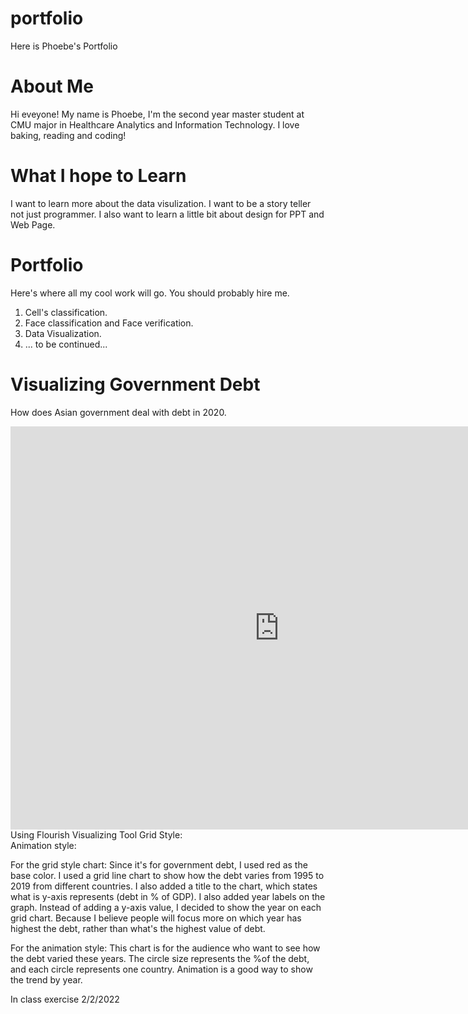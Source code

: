 # portfolio
Here is Phoebe's Portfolio

# About Me

Hi eveyone! My name is Phoebe, I'm the second year master student at CMU major in Healthcare Analytics and Information Technology. I love baking, reading and coding! 

# What I hope to Learn

I want to learn more about the data visulization. I want to be a story teller not just programmer. I also want to learn a little bit about design for PPT and Web Page. 

# Portfolio

Here's where all my cool work will go. You should probably hire me. 
1. Cell's classification. 
2. Face classification and Face verification. 
3. Data Visualization. 
4. ... to be continued...

# Visualizing Government Debt
How does Asian government deal with debt in 2020.
<iframe src="https://data.oecd.org/chart/6Bmi" width="860" height="645" style="border: 0" mozallowfullscreen="true" webkitallowfullscreen="true" allowfullscreen="true"><a href="https://data.oecd.org/chart/6Bmi" target="_blank">OECD Chart: General government debt, Total, % of GDP, 2020</a></iframe>
Using Flourish Visualizing Tool
Grid Style:
<div class="flourish-embed flourish-chart" data-src="visualisation/8567284"><script src="https://public.flourish.studio/resources/embed.js"></script></div>
Animation style:
<div class="flourish-embed flourish-scatter" data-src="visualisation/8567575"><script src="https://public.flourish.studio/resources/embed.js"></script></div>

For the grid style chart: 
Since it's for government debt, I used red as the base color. I used a grid line chart to show how the debt varies from 1995 to 2019 from different countries. I also added a title to the chart, which states what is y-axis represents (debt in % of GDP). I also added year labels on the graph. Instead of adding a y-axis value, I decided to show the year on each grid chart. Because I believe people will focus more on which year has highest the debt, rather than what's the highest value of debt. 

For the animation style: 
This chart is for the audience who want to see how the debt varied these years. The circle size represents the %of the debt, and each circle represents one country. Animation is a good way to show the trend by year. 

In class exercise 2/2/2022

<div class='tableauPlaceholder' id='viz1643830900910' style='position: relative'><object class='tableauViz'  style='display:none;'><param name='host_url' value='https%3A%2F%2Fpublic.tableau.com%2F' /> <param name='embed_code_version' value='3' /> <param name='site_root' value='' /><param name='name' value='Book1_16438308784440&#47;TrustInnewsorganizations_Circle_view' /><param name='tabs' value='no' /><param name='toolbar' value='yes' /><param name='animate_transition' value='yes' /><param name='display_static_image' value='yes' /><param name='display_spinner' value='yes' /><param name='display_overlay' value='yes' /><param name='display_count' value='yes' /><param name='language' value='en-US' /><param name='filter' value='publish=yes' /></object></div>                
<script type='text/javascript'>                    
  var divElement = document.getElementById('viz1643830900910');                    
  var vizElement = divElement.getElementsByTagName('object')[0];                    
  vizElement.style.width='100%';vizElement.style.height=(divElement.offsetWidth*0.75)+'px';                    
  var scriptElement = document.createElement('script');                    
  scriptElement.src = 'https://public.tableau.com/javascripts/api/viz_v1.js';                    
  vizElement.parentNode.insertBefore(scriptElement, vizElement);                
</script>
